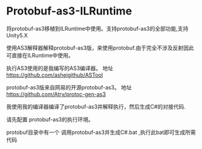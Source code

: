 
# Protobuf-as3-ILRuntime
将protobuf-as3移植到ILRuntime中使用。支持protobuf-as3的全部功能,支持Unity5.X


使用AS3解释器解释protobuf-as3版，来使用protobuf.由于完全不涉及反射因此可直接在ILRuntime中使用。

执行AS3使用的是我编写的AS3编译器。 
地址 https://github.com/asheigithub/ASTool

protobuf-as3版来自网易的开源protobuf-as3。 
地址 https://github.com/Atry/protoc-gen-as3


我使用我的编译器编译了protobuf-as3并解释执行，然后生成C#的对接代码.

请先配置 protobuf-as3的执行环境。

protobuf目录中有一个  调用protobuf-as3并生成C#.bat ,执行此bat即可生成所需代码
